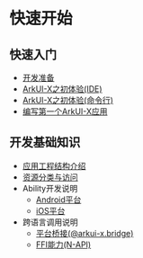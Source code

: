 # 快速开始

## 快速入门

- [开发准备](start-overview.md)
- [ArkUI-X之初体验(IDE)](start-with-deveco-studio.md)
- [ArkUI-X之初体验(命令行)](start-with-ace-tools.md)
- [编写第一个ArkUI-X应用](start-with-ets-stage.md)

## 开发基础知识

- [应用工程结构介绍](package-structure-guide.md)
- [资源分类与访问](resource-categories-and-access.md)
- Ability开发说明
  - [Android平台](start-with-ability-on-android.md)
  - [iOS平台](start-with-ability-on-ios.md)
- 跨语言调用说明
  - [平台桥接(@arkui-x.bridge)](platform-bridge-introduction.md)
  - [FFI能力(N-API)](ffi-napi-introduction.md)